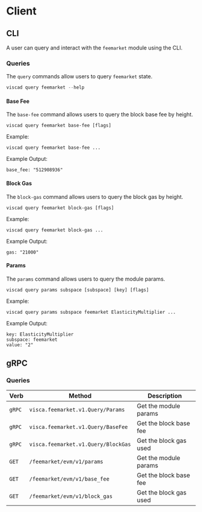 <!--
order: 8 -->

# Client

## CLI

A user can query and interact with the `feemarket` module using the CLI.

### Queries

The `query` commands allow users to query `feemarket` state.

```go
viscad query feemarket --help
```

#### Base Fee

The `base-fee` command allows users to query the block base fee by height.

```
viscad query feemarket base-fee [flags]
```

Example:

```
viscad query feemarket base-fee ...
```

Example Output:

```
base_fee: "512908936"
```

#### Block Gas

The `block-gas` command allows users to query the block gas by height.

```
viscad query feemarket block-gas [flags]
```

Example:

```
viscad query feemarket block-gas ...
```

Example Output:

```
gas: "21000"
```

#### Params

The `params` command allows users to query the module params.

```
viscad query params subspace [subspace] [key] [flags]
```

Example:

```
viscad query params subspace feemarket ElasticityMultiplier ...
```

Example Output:

```
key: ElasticityMultiplier
subspace: feemarket
value: "2"
```

## gRPC

### Queries

| Verb   | Method                                               | Description                                                                |
| ------ | ---------------------------------------------------- | -------------------------------------------------------------------------- |
| `gRPC`  | `visca.feemarket.v1.Query/Params`               | Get the module params                                                      |
| `gRPC`  | `visca.feemarket.v1.Query/BaseFee`              | Get the block base fee                                                     |
| `gRPC`  | `visca.feemarket.v1.Query/BlockGas`             | Get the block gas used                                                     |
| `GET`  | `/feemarket/evm/v1/params`                           | Get the module params                                                      |
| `GET`  | `/feemarket/evm/v1/base_fee`                         | Get the block base fee                                                     |
| `GET`  | `/feemarket/evm/v1/block_gas`                        | Get the block gas used                                                     |
